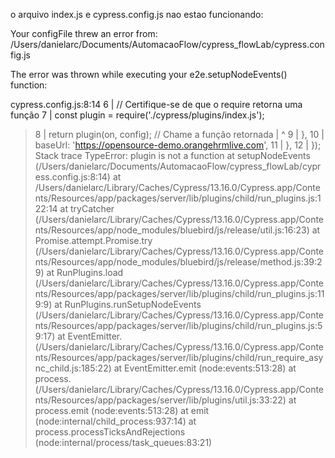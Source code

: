 o arquivo index.js e cypress.config.js nao estao funcionando:


Your configFile threw an error from: /Users/danielarc/Documents/AutomacaoFlow/cypress_flowLab/cypress.config.js

The error was thrown while executing your e2e.setupNodeEvents() function:

cypress.config.js:8:14
   6 |       // Certifique-se de que o require retorna uma função
   7 |       const plugin = require('./cypress/plugins/index.js');
>  8 |       return plugin(on, config); // Chame a função retornada
     |              ^
   9 |     },
  10 |     baseUrl: 'https://opensource-demo.orangehrmlive.com',
  11 |   },
  12 | });
Stack trace
TypeError: plugin is not a function
    at setupNodeEvents (/Users/danielarc/Documents/AutomacaoFlow/cypress_flowLab/cypress.config.js:8:14)
    at /Users/danielarc/Library/Caches/Cypress/13.16.0/Cypress.app/Contents/Resources/app/packages/server/lib/plugins/child/run_plugins.js:122:14
    at tryCatcher (/Users/danielarc/Library/Caches/Cypress/13.16.0/Cypress.app/Contents/Resources/app/node_modules/bluebird/js/release/util.js:16:23)
    at Promise.attempt.Promise.try (/Users/danielarc/Library/Caches/Cypress/13.16.0/Cypress.app/Contents/Resources/app/node_modules/bluebird/js/release/method.js:39:29)
    at RunPlugins.load (/Users/danielarc/Library/Caches/Cypress/13.16.0/Cypress.app/Contents/Resources/app/packages/server/lib/plugins/child/run_plugins.js:119:9)
    at RunPlugins.runSetupNodeEvents (/Users/danielarc/Library/Caches/Cypress/13.16.0/Cypress.app/Contents/Resources/app/packages/server/lib/plugins/child/run_plugins.js:59:17)
    at EventEmitter. (/Users/danielarc/Library/Caches/Cypress/13.16.0/Cypress.app/Contents/Resources/app/packages/server/lib/plugins/child/run_require_async_child.js:185:22)
    at EventEmitter.emit (node:events:513:28)
    at process. (/Users/danielarc/Library/Caches/Cypress/13.16.0/Cypress.app/Contents/Resources/app/packages/server/lib/plugins/util.js:33:22)
    at process.emit (node:events:513:28)
    at emit (node:internal/child_process:937:14)
    at process.processTicksAndRejections (node:internal/process/task_queues:83:21)
